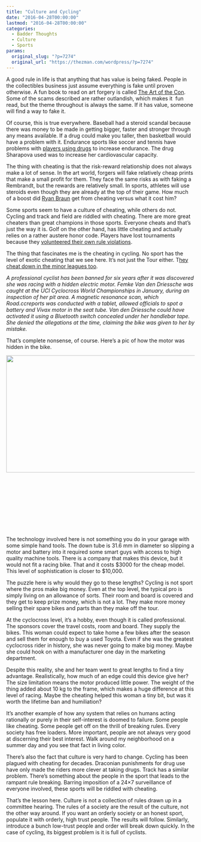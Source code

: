 ```yaml
---
title: "Culture and Cycling"
date: "2016-04-28T00:00:00"
lastmod: "2016-04-28T00:00:00"
categories:
  - Badder Thoughts
  - Culture
  - Sports
params:
  original_slug: "?p=7274"
  original_url: "https://thezman.com/wordpress/?p=7274"
---
```


A good rule in life is that anything that has value is being
faked. People in the collectibles business just assume everything is
fake until proven otherwise. A fun book to read on art forgery is called
<a
href="http://www.amazon.com/Art-Notorious-Fakes-Frauds-Forgeries/dp/1137279877"
rel="noopener" target="_blank">The Art of the Con</a>. Some of the scams
described are rather outlandish, which makes it  fun read, but the
theme throughout is always the same. If it has value, someone will find
a way to fake it.

Of course, this is true everywhere. Baseball had a steroid scandal
because there was money to be made in getting bigger, faster and
stronger through any means available. If a drug could make you taller,
then basketball would have a problem with it. Endurance sports like
soccer and tennis have problems with
<a href="http://www.bbc.com/sport/tennis/35750285" rel="noopener"
target="_blank">players using drugs</a> to increase endurance. The drug
Sharapova used was to increase her cardiovascular capacity.

The thing with cheating is that the risk-reward relationship does not
always make a lot of sense. In the art world, forgers will fake
relatively cheap prints that make a small profit for them. They face the
same risks as with faking a Rembrandt, but the rewards are relatively
small. In sports, athletes will use steroids even though they are
already at the top of their game. How much of a boost did <a
href="http://espn.go.com/mlb/story/_/id/9592788/ryan-braun-milwaukee-brewers-apologizes-ped-use"
rel="noopener" target="_blank">Ryan Braun</a> get from cheating versus
what it cost him?

Some sports seem to have a culture of cheating, while others do not.
Cycling and track and field are riddled with cheating. There are more
great cheaters than great champions in those sports. Everyone cheats and
that’s just the way it is. Golf on the other hand, has little cheating
and actually relies on a rather austere honor code. Players have lost
tournaments because they <a
href="http://sports.yahoo.com/golf/blog/devil_ball_golf/post/Davis-calls-penalty-on-himself-gives-up-shot-at?urn=golf,234963"
rel="noopener" target="_blank">volunteered their own rule violations</a>.

The thing that fascinates me is the cheating in cycling. No sport has
the level of exotic cheating that we see here. It’s not just the Tour
either. T<a
href="http://www.engadget.com/2016/04/26/cyclist-banned-for-six-years-after-racing-with-a-hidden-motor/"
rel="noopener" target="_blank">hey cheat down in the minor leagues
too</a>.

*A professional cyclist has been banned for six years after it was
discovered she was racing with a hidden electric motor. Femke Van den
Driessche was caught at the UCI Cyclo­cross World Championships in
January, during an inspection of her pit area. A magnetic resonance
scan, which Road.ccreports was conducted with a tablet, allowed
officials to spot a battery and Vivax motor in the seat tube. Van den
Driessche could have activated it using a Bluetooth switch concealed
under her handlebar tape. She denied the allegations at the time,
claiming the bike was given to her by mistake.*

That’s complete nonsense, of course. Here’s a pic of how the motor was
hidden in the bike.

<img
src="http://static.independent.co.uk/s3fs-public/styles/story_medium/public/thumbnails/image/2016/02/01/18/bike-cheat.jpg"
class="alignleft" decoding="async" width="564" height="312" />

 

 

 

 

 

The technology involved here is not something you do in your garage with
some simple hand tools. The down tube is 31.6 mm in diameter so slipping
a motor and battery into it required some smart guys with access to high
quality machine tools. There is a company that makes this device, but it
would not fit a racing bike. That and it costs $3000 for the cheap
model. This level of sophistication is closer to $10,000.

The puzzle here is why would they go to these lengths? Cycling is not
sport where the pros make big money. Even at the top level, the typical
pro is simply living on an allowance of sorts. Their room and board is
covered and they get to keep prize money, which is not a lot. They make
more money selling their spare bikes and parts than they make off the
tour.

At the cyclocross level, it’s a hobby, even though it is called
professional. The sponsors cover the travel costs, room and board. They
supply the bikes. This woman could expect to take home a few bikes after
the season and sell them for enough to buy a used Toyota. Even if she
was the greatest cyclocross rider in history, she was never going to
make big money. Maybe she could hook on with a manufacturer one day in
the marketing department.

Despite this reality, she and her team went to great lengths to find a
tiny advantage. Realistically, how much of an edge could this device
give her? The size limitation means the motor produced little power. The
weight of the thing added about 10 kg to the frame, which makes a huge
difference at this level of racing. Maybe the cheating helped this woman
a tiny bit, but was it worth the lifetime ban and humiliation?

It’s another example of how any system that relies on humans acting
rationally or purely in their self-interest is doomed to failure. Some
people like cheating. Some people get off on the thrill of breaking
rules. Every society has free loaders. More important, people are not
always very good at discerning their best interest. Walk around my
neighborhood on a summer day and you see that fact in living color.

There’s also the fact that culture is very hard to change. Cycling has
been plagued with cheating for decades. Draconian punishments for drug
use have only made the riders more clever at taking drugs. Track has a
similar problem. There’s something about the people in the sport that
leads to the rampant rule breaking. Barring imposition of a 24×7
surveillance of everyone involved, these sports will be riddled with
cheating.

That’s the lesson here. Culture is not a collection of rules drawn up in
a committee hearing. The rules of a society are the result of the
culture, not the other way around. If you want an orderly society or an
honest sport, populate it with orderly, high trust people. The results
will follow. Similarly, introduce a bunch low-trust people and order
will break down quickly. In the case of cycling, its biggest problem is
it is full of cyclists.
